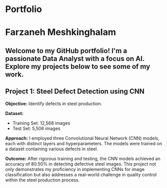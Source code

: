 # Portfolio

# Farzaneh Meshkinghalam
## Welcome to my GitHub portfolio! I'm a passionate Data Analyst with a focus on AI. Explore my projects below to see some of my work.

## Project 1: Steel Defect Detection using CNN

**Objective:** Identify defects in steel production.

**Dataset:**
- Training Set: 12,568 images
- Test Set: 5,506 images

**Approach:**
I employed three Convolutional Neural Network (CNN) models, each with distinct layers and hyperparameters. The models were trained on a dataset containing various defects in steel.

**Outcome:**
After rigorous training and testing, the CNN models achieved an accuracy of 80.50% in detecting defective steel images. This project not only demonstrates my proficiency in implementing CNNs for image classification but also addresses a real-world challenge in quality control within the steel production process.




